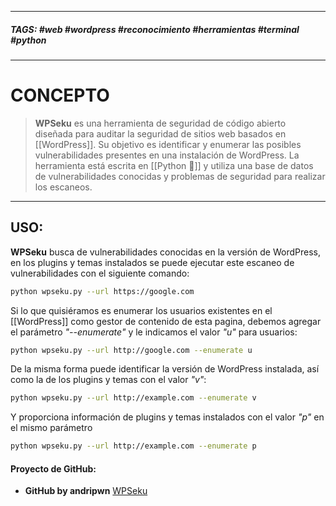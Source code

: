 ----------
##### TAGS: #web #wordpress #reconocimiento #herramientas #terminal #python 

------
# CONCEPTO

> **WPSeku** es una herramienta de seguridad de código abierto diseñada para auditar la seguridad de sitios web basados en [[WordPress]]. Su objetivo es identificar y enumerar las posibles vulnerabilidades presentes en una instalación de WordPress. La herramienta está escrita en [[Python 🐍]] y utiliza una base de datos de vulnerabilidades conocidas y problemas de seguridad para realizar los escaneos.

------------
## USO:
**WPSeku**  busca de vulnerabilidades conocidas en la versión de WordPress, en los plugins y temas instalados se puede ejecutar este escaneo de vulnerabilidades con el siguiente comando:

```BASH
python wpseku.py --url https://google.com
```

Si lo que quisiéramos es enumerar los usuarios existentes en el [[WordPress]] como gestor de contenido de esta pagina, debemos agregar el parámetro _"--enumerate"_ y le indicamos el valor _"u"_ para usuarios:

```BASH
python wpseku.py --url http://google.com --enumerate u
```

De la misma forma puede identificar la versión de WordPress instalada, así como la de los plugins y temas con el valor _"v"_:

```BASH
python wpseku.py --url http://example.com --enumerate v
```

Y proporciona información de plugins y temas instalados con el valor _"p"_ en el mismo parámetro

```BASH
python wpseku.py --url http://example.com --enumerate p
```

#### Proyecto de GitHub:
- **GitHub by andripwn** [WPSeku](https://github.com/andripwn/WPSeku)
